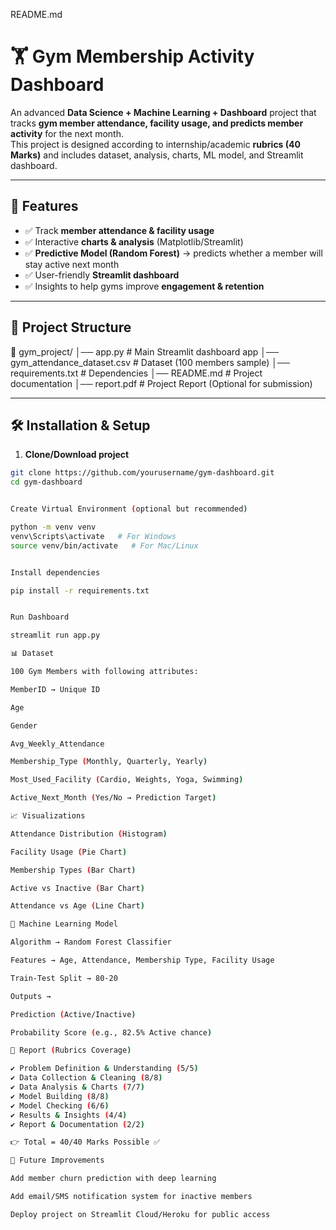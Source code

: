 README.md
# 🏋️ Gym Membership Activity Dashboard  

An advanced **Data Science + Machine Learning + Dashboard** project that tracks **gym member attendance, facility usage, and predicts member activity** for the next month.  
This project is designed according to internship/academic **rubrics (40 Marks)** and includes dataset, analysis, charts, ML model, and Streamlit dashboard.  

---

## 📌 Features  
- ✅ Track **member attendance & facility usage**  
- ✅ Interactive **charts & analysis** (Matplotlib/Streamlit)  
- ✅ **Predictive Model (Random Forest)** → predicts whether a member will stay active next month  
- ✅ User-friendly **Streamlit dashboard**  
- ✅ Insights to help gyms improve **engagement & retention**  

---

## 📂 Project Structure  



📁 gym_project/
│── app.py # Main Streamlit dashboard app
│── gym_attendance_dataset.csv # Dataset (100 members sample)
│── requirements.txt # Dependencies
│── README.md # Project documentation
│── report.pdf # Project Report (Optional for submission)


---

## 🛠️ Installation & Setup  

1. **Clone/Download project**  
```bash
git clone https://github.com/yourusername/gym-dashboard.git
cd gym-dashboard


Create Virtual Environment (optional but recommended)

python -m venv venv
venv\Scripts\activate   # For Windows  
source venv/bin/activate   # For Mac/Linux  


Install dependencies

pip install -r requirements.txt


Run Dashboard

streamlit run app.py

📊 Dataset

100 Gym Members with following attributes:

MemberID → Unique ID

Age

Gender

Avg_Weekly_Attendance

Membership_Type (Monthly, Quarterly, Yearly)

Most_Used_Facility (Cardio, Weights, Yoga, Swimming)

Active_Next_Month (Yes/No → Prediction Target)

📈 Visualizations

Attendance Distribution (Histogram)

Facility Usage (Pie Chart)

Membership Types (Bar Chart)

Active vs Inactive (Bar Chart)

Attendance vs Age (Line Chart)

🤖 Machine Learning Model

Algorithm → Random Forest Classifier

Features → Age, Attendance, Membership Type, Facility Usage

Train-Test Split → 80-20

Outputs →

Prediction (Active/Inactive)

Probability Score (e.g., 82.5% Active chance)

📑 Report (Rubrics Coverage)

✔️ Problem Definition & Understanding (5/5)
✔️ Data Collection & Cleaning (8/8)
✔️ Data Analysis & Charts (7/7)
✔️ Model Building (8/8)
✔️ Model Checking (6/6)
✔️ Results & Insights (4/4)
✔️ Report & Documentation (2/2)

👉 Total = 40/40 Marks Possible ✅

📌 Future Improvements

Add member churn prediction with deep learning

Add email/SMS notification system for inactive members

Deploy project on Streamlit Cloud/Heroku for public access

